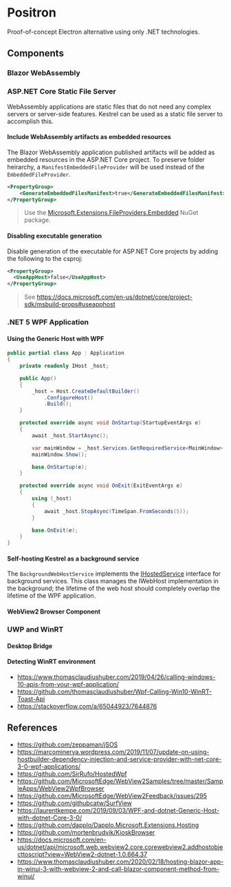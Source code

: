 # Positron

Proof-of-concept Electron alternative using only .NET technologies.

## Components

### Blazor WebAssembly

### ASP.NET Core Static File Server

WebAssembly applications are static files that do not need any complex servers or server-side features. Kestrel can be used as a static file server to accomplish this.

#### Include WebAssembly artifacts as embedded resources

The Blazor WebAssembly application published artifacts will be added as embedded resources in the ASP.NET Core project. To preserve folder heirarchy, a `ManifestEmbeddedFileProvider` will be used instead of the `EmbeddedFileProvider`.

```xml
<PropertyGroup>
    <GenerateEmbeddedFilesManifest>true</GenerateEmbeddedFilesManifest>
</PropertyGroup>
```

> Use the [Microsoft.Extensions.FileProviders.Embedded](https://www.nuget.org/packages/Microsoft.Extensions.FileProviders.Embedded/) NuGet package.

#### Disabling executable generation

Disable generation of the executable for ASP.NET Core projects by adding the following to the csproj:

```xml
<PropertyGroup>
  <UseAppHost>false</UseAppHost>
</PropertyGroup>
```

> See <https://docs.microsoft.com/en-us/dotnet/core/project-sdk/msbuild-props#useapphost>

### .NET 5 WPF Application

#### Using the Generic Host with WPF

```csharp
public partial class App : Application
{
    private readonly IHost _host;

    public App()
    {
        _host = Host.CreateDefaultBuilder()
            .ConfigureHost()
            .Build();
    }

    protected override async void OnStartup(StartupEventArgs e)
    {
        await _host.StartAsync();

        var mainWindow = _host.Services.GetRequiredService<MainWindow>();
        mainWindow.Show();

        base.OnStartup(e);
    }

    protected override async void OnExit(ExitEventArgs e)
    {
        using (_host)
        {
            await _host.StopAsync(TimeSpan.FromSeconds(5));
        }

        base.OnExit(e);
    }
}
```

#### Self-hosting Kestrel as a background service

The `BackgroundWebHostService` implements the [IHostedService](https://docs.microsoft.com/en-us/aspnet/core/fundamentals/host/hosted-services?view=aspnetcore-5.0&tabs=visual-studio#ihostedservice-interface) interface for background services. This class manages the IWebHost implementation in the background; the lifetime of the web host should completely overlap the lifetime of the WPF application.

#### WebView2 Browser Component

### UWP and WinRT

#### Desktop Bridge

#### Detecting WinRT environment

- <https://www.thomasclaudiushuber.com/2019/04/26/calling-windows-10-apis-from-your-wpf-application/>
- <https://github.com/thomasclaudiushuber/Wpf-Calling-Win10-WinRT-Toast-Api>
- <https://stackoverflow.com/a/65044923/7644876>

## References

- <https://github.com/zeppaman/jSOS>
- <https://marcominerva.wordpress.com/2019/11/07/update-on-using-hostbuilder-dependency-injection-and-service-provider-with-net-core-3-0-wpf-applications/>
- <https://github.com/SirRufo/HostedWpf>
- <https://github.com/MicrosoftEdge/WebView2Samples/tree/master/SampleApps/WebView2WpfBrowser>
- <https://github.com/MicrosoftEdge/WebView2Feedback/issues/295>
- <https://github.com/githubcatw/SurfView>
- <https://laurentkempe.com/2019/09/03/WPF-and-dotnet-Generic-Host-with-dotnet-Core-3-0/>
- <https://github.com/dapplo/Dapplo.Microsoft.Extensions.Hosting>
- <https://github.com/mortenbrudvik/KioskBrowser>
- <https://docs.microsoft.com/en-us/dotnet/api/microsoft.web.webview2.core.corewebview2.addhostobjecttoscript?view=WebView2-dotnet-1.0.664.37>
- <https://www.thomasclaudiushuber.com/2020/02/18/hosting-blazor-app-in-winui-3-with-webview-2-and-call-blazor-component-method-from-winui/>

